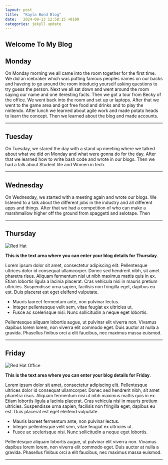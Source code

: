 ```yaml
---
layout: post
title:  "Kayla Bond Blog"
date:   2024-09-13 12:58:15 +0100
categories: jekyll update
---
```


## Welcome To My Blog



## Monday

On Monday morning we all came into the room together for the first time. We did an icebraker which was putting famous peoples names on our backs and haveing to go around the room intoducig yourself asking questions to try guess the person. Next we all sat down and went around the room saying our name and one iteresting facts. Then we got a tour from Becky of the office. We went back into the room and set up ur laptops. After that we went to the game area and got free food and drinks and to play the nintendo. After lunch we learned about agile work and made potato heads to learn the concept. Then we learned about the blog and made accounts.

---
## Tuesday
 
On Tuesday, we stared the day with a stand up meeting where we talked about what we did on Monday and what were gonna do for the day. After that we learned how to write bash code and wrote in our blogs. Then we had a talk about Student life and Women in tech.


---
## Wednesday
On Wednesday, we started with a meeting again and wrote our blogs. We listened to a talk about the different jobs in the industry and all different apps and things. After that we had a competition of who can make a marshmallow higher off the ground from spaggetti and selotape. Then 


---
## Thursday
![Red Hat](https://miro.medium.com/v2/resize:fit:1400/0*7VyEZgzwUhQMeBqb "Code")

**This is the text area where you can enter your blog details for Thursday**.

Lorem ipsum dolor sit amet, consectetur adipiscing elit. Pellentesque ultrices dolor id consequat ullamcorper. Donec sed hendrerit nibh, sit amet pharetra risus. Aliquam fermentum nisi ut nibh maximus mattis quis in ex. Etiam lobortis ligula a lacinia placerat. Cras vehicula nisi in mauris pretium ultricies. Suspendisse urna sapien, facilisis non fringilla eget, dapibus eu est. Duis placerat est eget eleifend vulputate. 

* Mauris laoreet fermentum ante, non pulvinar lectus. 
* Integer pellentesque velit sem, vitae feugiat ex ultricies ut. 
* Fusce ac scelerisque nisi. Nunc sollicitudin a neque eget lobortis. 

Pellentesque aliquam lobortis augue, ut pulvinar elit viverra non. Vivamus dapibus lorem lorem, non viverra elit commodo eget. Duis auctor at nulla a gravida. Phasellus finibus orci a elit faucibus, nec maximus massa euismod.

---
## Friday
![Red Hat Office](https://github.blog/wp-content/uploads/2023/10/Collaboration-DarkMode-2.png?resize=1200%2C630 "Github")

**This is the text area where you can enter your blog details for Friday**.

Lorem ipsum dolor sit amet, consectetur adipiscing elit. Pellentesque ultrices dolor id consequat ullamcorper. Donec sed hendrerit nibh, sit amet pharetra risus. Aliquam fermentum nisi ut nibh maximus mattis quis in ex. Etiam lobortis ligula a lacinia placerat. Cras vehicula nisi in mauris pretium ultricies. Suspendisse urna sapien, facilisis non fringilla eget, dapibus eu est. Duis placerat est eget eleifend vulputate. 

* Mauris laoreet fermentum ante, non pulvinar lectus. 
* Integer pellentesque velit sem, vitae feugiat ex ultricies ut. 
* Fusce ac scelerisque nisi. Nunc sollicitudin a neque eget lobortis. 

Pellentesque aliquam lobortis augue, ut pulvinar elit viverra non. Vivamus dapibus lorem lorem, non viverra elit commodo eget. Duis auctor at nulla a gravida. Phasellus finibus orci a elit faucibus, nec maximus massa euismod.

---

